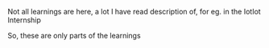 Not all learnings are here, a lot I have read description of, for eg. in the IotIot Internship

So, these are only parts of the learnings
